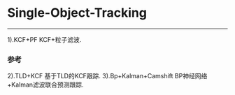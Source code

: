 # Single-Object-Tracking
------------------------------------------------------------------------------------------------------------------------------------------
1).KCF+PF                    KCF+粒子滤波. 
### 参考
2).TLD+KCF                   基于TLD的KCF跟踪. 
3).Bp+Kalman+Camshift        BP神经网络+Kalman滤波联合预测跟踪. 


